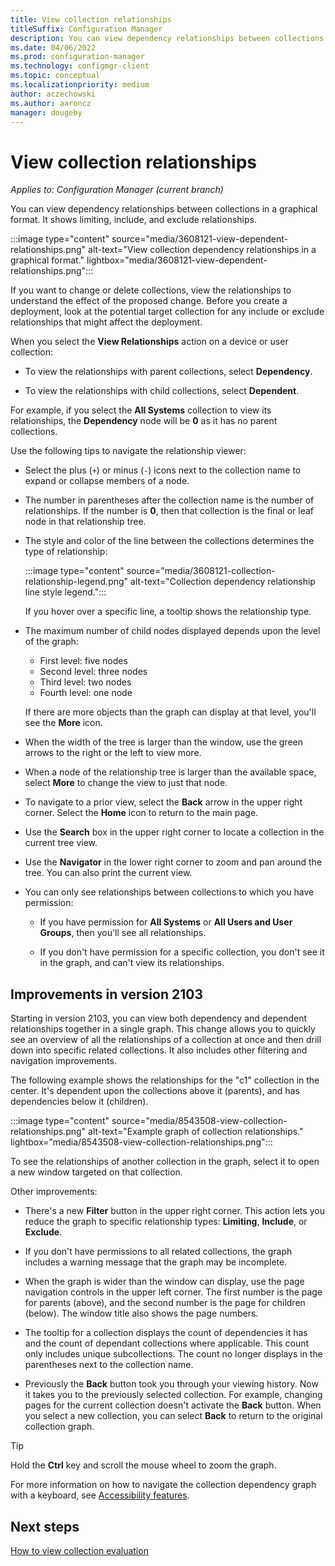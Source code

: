 ```yaml
---
title: View collection relationships
titleSuffix: Configuration Manager
description: You can view dependency relationships between collections in a graphical format. It shows limiting, include, and exclude relationships.
ms.date: 04/06/2022
ms.prod: configuration-manager
ms.technology: configmgr-client
ms.topic: conceptual
ms.localizationpriority: medium
author: aczechowski
ms.author: aaroncz
manager: dougeby
---
```


# View collection relationships

*Applies to: Configuration Manager (current branch)*

<!--3608121-->

You can view dependency relationships between collections in a graphical format. It shows limiting, include, and exclude relationships.

:::image type="content" source="media/3608121-view-dependent-relationships.png" alt-text="View collection dependency relationships in a graphical format." lightbox="media/3608121-view-dependent-relationships.png":::

If you want to change or delete collections, view the relationships to understand the effect of the proposed change. Before you create a deployment, look at the potential target collection for any include or exclude relationships that might affect the deployment.

When you select the **View Relationships** action on a device or user collection:

- To view the relationships with parent collections, select **Dependency**.

- To view the relationships with child collections, select **Dependent**.

For example, if you select the **All Systems** collection to view its relationships, the **Dependency** node will be **0** as it has no parent collections.

Use the following tips to navigate the relationship viewer:

- Select the plus (`+`) or minus (`-`) icons next to the collection name to expand or collapse members of a node.

- The number in parentheses after the collection name is the number of relationships. If the number is **0**, then that collection is the final or leaf node in that relationship tree.

- The style and color of the line between the collections determines the type of relationship:

    :::image type="content" source="media/3608121-collection-relationship-legend.png" alt-text="Collection dependency relationship line style legend.":::

    If you hover over a specific line, a tooltip shows the relationship type.

- The maximum number of child nodes displayed depends upon the level of the graph:
  - First level: five nodes
  - Second level: three nodes
  - Third level: two nodes
  - Fourth level: one node

  If there are more objects than the graph can display at that level, you'll see the **More** icon.

- When the width of the tree is larger than the window, use the green arrows to the right or the left to view more.

- When a node of the relationship tree is larger than the available space, select **More** to change the view to just that node.

- To navigate to a prior view, select the **Back** arrow in the upper right corner. Select the **Home** icon to return to the main page.

- Use the **Search** box in the upper right corner to locate a collection in the current tree view.

- Use the **Navigator** in the lower right corner to zoom and pan around the tree. You can also print the current view.

- You can only see relationships between collections to which you have permission:

  - If you have permission for **All Systems** or **All Users and User Groups**, then you'll see all relationships.

  - If you don't have permission for a specific collection, you don't see it in the graph, and can't view its relationships.

## Improvements in version 2103

<!--8543508-->

Starting in version 2103, you can view both dependency and dependent relationships together in a single graph. This change allows you to quickly see an overview of all the relationships of a collection at once and then drill down into specific related collections. It also includes other filtering and navigation improvements.

The following example shows the relationships for the "c1" collection in the center. It's dependent upon the collections above it (parents), and has dependencies below it (children).

:::image type="content" source="media/8543508-view-collection-relationships.png" alt-text="Example graph of collection relationships." lightbox="media/8543508-view-collection-relationships.png":::

To see the relationships of another collection in the graph, select it to open a new window targeted on that collection.

Other improvements:

- There's a new **Filter** button in the upper right corner. This action lets you reduce the graph to specific relationship types: **Limiting**, **Include**, or **Exclude**.

- If you don't have permissions to all related collections, the graph includes a warning message that the graph may be incomplete.

- When the graph is wider than the window can display, use the page navigation controls in the upper left corner. The first number is the page for parents (above), and the second number is the page for children (below). The window title also shows the page numbers.

- The tooltip for a collection displays the count of dependencies it has and the count of dependant collections where applicable. This count only includes unique subcollections. The count no longer displays in the parentheses next to the collection name.

- Previously the **Back** button took you through your viewing history. Now it takes you to the previously selected collection. For example, changing pages for the current collection doesn't activate the **Back** button. When you select a new collection, you can select **Back** to return to the original collection graph.

> [!TIP]
> Hold the **Ctrl** key and scroll the mouse wheel to zoom the graph.

For more information on how to navigate the collection dependency graph with a keyboard, see [Accessibility features](../../../understand/accessibility-features.md#collection-relationship-diagram-shortcuts).

## Next steps

[How to view collection evaluation](collection-evaluation-view.md)
